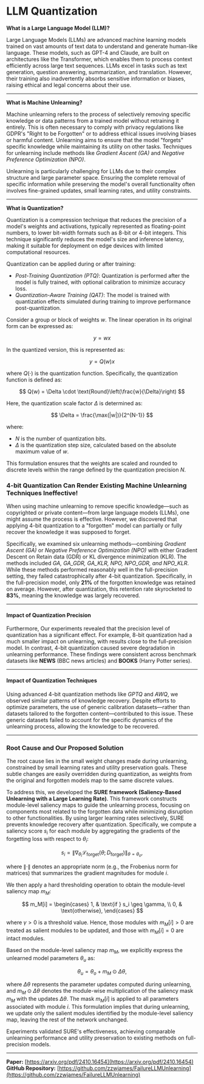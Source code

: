 # LLM Quantization

**What is a Large Language Model (LLM)?**

Large Language Models (LLMs) are advanced machine learning models trained on vast amounts of text data to understand and generate human-like language. These models, such as GPT-4 and Claude, are built on architectures like the Transformer, which enables them to process context efficiently across large text sequences. LLMs excel in tasks such as text generation, question answering, summarization, and translation. However, their training also inadvertently absorbs sensitive information or biases, raising ethical and legal concerns about their use.

----------

**What is Machine Unlearning?**

Machine unlearning refers to the process of selectively removing specific knowledge or data patterns from a trained model without retraining it entirely. This is often necessary to comply with privacy regulations like GDPR's "Right to be Forgotten" or to address ethical issues involving biases or harmful content. Unlearning aims to ensure that the model "forgets" specific knowledge while maintaining its utility on other tasks. Techniques for unlearning include methods like *Gradient Ascent (GA)* and *Negative Preference Optimization (NPO)*.

Unlearning is particularly challenging for LLMs due to their complex structure and large parameter space. Ensuring the complete removal of specific information while preserving the model's overall functionality often involves fine-grained updates, small learning rates, and utility constraints.

----------

**What is Quantization?**

Quantization is a compression technique that reduces the precision of a model's weights and activations, typically represented as floating-point numbers, to lower bit-width formats such as 8-bit or 4-bit integers. This technique significantly reduces the model's size and inference latency, making it suitable for deployment on edge devices with limited computational resources.

Quantization can be applied during or after training:
-   *Post-Training Quantization (PTQ)*: Quantization is performed after the model is fully trained, with optional calibration to minimize accuracy loss.
-   *Quantization-Aware Training (QAT)*: The model is trained with quantization effects simulated during training to improve performance post-quantization.

Consider a group or block of weights $w$. The linear operation in its original form can be expressed as:

$$
y = wx
$$

In the quantized version, this is represented as:

$$
y = Q(w)x
$$

where $Q(\cdot)$ is the quantization function. Specifically, the quantization function is defined as:

$$
Q(w) = \Delta \cdot \text{Round}\left(\frac{w}{\Delta}\right)
$$

Here, the quantization scale factor $\Delta$ is determined as:

$$
\Delta = \frac{\max(|w|)}{2^{N-1}}
$$

where:
- $N$ is the number of quantization bits.
- $\Delta$ is the quantization step size, calculated based on the absolute maximum value of $w$.

This formulation ensures that the weights are scaled and rounded to discrete levels within the range defined by the quantization precision $N$.



### 4-bit Quantization Can Render Existing Machine Unlearning Techniques Ineffective!

When using machine unlearning to remove specific knowledge—such as copyrighted or private content—from large language models (LLMs), one might assume the process is effective. However, we discovered that applying 4-bit quantization to a "forgotten" model can partially or fully recover the knowledge it was supposed to forget.

Specifically, we examined six unlearning methods—combining *Gradient Ascent (GA)* or *Negative Preference Optimization (NPO)* with either Gradient Descent on Retain data (GDR) or KL divergence minimization (KLR). The methods included *GA, GA_GDR, GA_KLR, NPO, NPO_GDR, and NPO_KLR*. While these methods performed reasonably well in the full-precision setting, they failed catastrophically after 4-bit quantization. Specifically, in the full-precision model, only **21%** of the forgotten knowledge was retained on average. However, after quantization, this retention rate skyrocketed to **83%**, meaning the knowledge was largely recovered.

----------

#### Impact of Quantization Precision

Furthermore, Our experiments revealed that the precision level of quantization has a significant effect. For example, 8-bit quantization had a much smaller impact on unlearning, with results close to the full-precision model. In contrast, 4-bit quantization caused severe degradation in unlearning performance. These findings were consistent across benchmark datasets like **NEWS** (BBC news articles) and **BOOKS** (Harry Potter series).

----------

#### Impact of Quantization Techniques

Using advanced 4-bit quantization methods like _GPTQ_ and _AWQ_, we observed similar patterns of knowledge recovery. Despite efforts to optimize parameters, the use of generic calibration datasets—rather than datasets tailored to the forgotten content—contributed to this issue. These generic datasets failed to account for the specific dynamics of the unlearning process, allowing the knowledge to be recovered.

----------

### Root Cause and Our Proposed Solution

The root cause lies in the small weight changes made during unlearning, constrained by small learning rates and utility preservation goals. These subtle changes are easily overridden during quantization, as weights from the original and forgotten models map to the same discrete values.

To address this, we developed the **SURE framework (Saliency-Based Unlearning with a Large Learning Rate)**. This framework constructs module-level saliency maps to guide the unlearning process, focusing on components most related to the forgotten data while minimizing disruption to other functionalities. By using larger learning rates selectively, SURE prevents knowledge recovery after quantization. Specifically, we compute a saliency score $s_i$ for each module by aggregating the gradients of the forgetting loss with respect to $\theta_i$:

$$
s_i = \|\nabla_{\theta_i} \mathcal{L}_{\text{forget}}(\theta; D_{\text{forget}})\|_{\theta=\theta_o},
$$

where $\|\cdot\|$ denotes an appropriate norm (e.g., the Frobenius norm for matrices) that summarizes the gradient magnitudes for module $i$. 

We then apply a hard thresholding operation to obtain the module-level saliency map $m_M$:

$$
m_M[i] = 
\begin{cases} 
1, & \text{if } s_i \geq \gamma, \\
0, & \text{otherwise},
\end{cases}
$$

where $\gamma > 0$ is a threshold value. Hence, those modules with $m_M[i] > 0$ are treated as salient modules to be updated, and those with $m_M[i] = 0$ are intact modules.

Based on the module-level saliency map $m_M$, we explicitly express the unlearned model parameters $\theta_u$ as:

$$
\theta_u = \theta_o + m_M \odot \Delta\theta,
$$

where $\Delta\theta$ represents the parameter updates computed during unlearning, and $m_M \odot \Delta\theta$ denotes the module-wise multiplication of the saliency mask $m_M$ with the updates $\Delta\theta$. The mask $m_M[i]$ is applied to all parameters associated with module $i$. This formulation implies that during unlearning, we update only the salient modules identified by the module-level saliency map, leaving the rest of the network unchanged.

Experiments validated SURE's effectiveness, achieving comparable unlearning performance and utility preservation to existing methods on full-precision models. 

-----
**Paper:** [https://arxiv.org/pdf/2410.16454](https://arxiv.org/pdf/2410.16454)
**GitHub Repository:** [https://github.com/zzwjames/FailureLLMUnlearning](https://github.com/zzwjames/FailureLLMUnlearning)